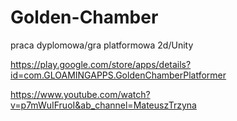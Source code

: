 # Golden-Chamber
praca dyplomowa/gra platformowa 2d/Unity

https://play.google.com/store/apps/details?id=com.GLOAMINGAPPS.GoldenChamberPlatformer

https://www.youtube.com/watch?v=p7mWuIFruoI&ab_channel=MateuszTrzyna
